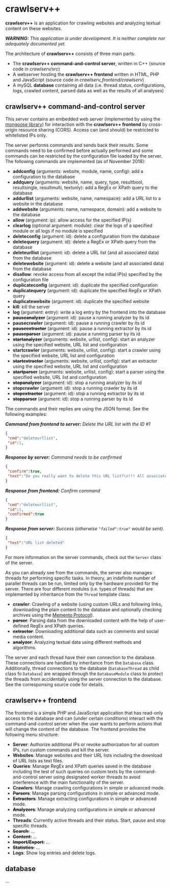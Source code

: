 # crawlserv++
<b>crawlserv++</b> is an application for crawling websites and analyzing textual content on these websites.

<i><b>WARNING:</b> This application is under development. It is neither complete nor adequately documented yet.</i>

The architecture of <b>crawlserv++</b> consists of three main parts:

* The <b>crawlserv++ command-and-control server</b>, written in C++ (source code in <i>crawlserv/src</i>)
* A webserver hosting the <b>crawlserv++ frontend</b> written in HTML, PHP and JavaScript (source code in <i>crawlserv_frontend/crawlserv</i>)
* A mySQL <b>database</b> containing all data (i.e. thread status, configurations, logs, crawled content, parsed data as well as the results of all analyses)

## crawlserv++ command-and-control server

This server contains an embedded web server (implemented by using the [mongoose library](https://github.com/cesanta/mongoose)) for interaction with the <b>crawlserv++ frontend</b> by cross-origin resource sharing (CORS). Access can (and should) be restricted to whitelisted IPs only.

The server performs commands and sends back their results. Some commands need to be confirmed before actually performed and some commands can be restricted by the configuration file loaded by the server. The following commands are implemented (as of November 2018):
* <b>addconfig</b> (arguments: website, module, name, config): add a configuration to the database
* <b>addquery</b> (arguments: website, name, query, type, resultbool, resultsingle, resultmulti, textonly): add a RegEx or XPath query to the database
* <b>addurllist</b> (arguments: website, name, namespace): add a URL list to a website in the database
* <b>addwebsite</b> (arguments: name, namespace, domain): add a website to the database
* <b>allow</b> (argument: ip): allow access for the specified IP(s)
* <b>clearlog</b> (optional argument: module): clear the logs of a specified module or all logs if no module is specified
* <b>deleteconfig</b> (argument: id): delete a configuration from the database
* <b>deletequery</b> (argument: id): delete a RegEx or XPath query from the database
* <b>deleteurllist</b> (argument: id): delete a URL list (and all associated data) from the database
* <b>deletewebsite</b> (argument: id): delete a website (and all associated data) from the database
* <b>disallow</b>: revoke access from all except the initial IP(s) specified by the configuration file
* <b>duplicateconfig</b> (argument: id): duplicate the specified configuration
* <b>duplicatequery</b> (argument: id): duplicate the specified RegEx or XPath query
* <b>duplicatewebsite</b> (argument: id): duplicate the specified website
* <b>kill</b>: kill the server
* <b>log</b> (argument: entry): write a log entry by the frontend into the database
* ~~<b>pauseanalyzer</b>~~ (argument: id): pause a running analyzer by its id
* <b>pausecrawler</b> (argument: id): pause a running crawler by its id
* ~~<b>pauseextractor</b>~~ (argument: id): pause a running extractor by its id
* ~~<b>pauseparser</b>~~ (argument: id): pause a running parser by its id
* ~~<b>startanalyzer</b>~~ (arguments: website, urllist, config): start an analyzer using the specified website, URL list and configuration
* <b>startcrawler</b> (arguments: website, urllist, config): start a crawler using the specified website, URL list and configuration
* ~~<b>startextractor</b>~~ (arguments: website, urllist, config): start an extractor using the specified website, URL list and configuration
* ~~<b>startparser</b>~~ (arguments: website, urllist, config): start a parser using the specified website, URL list and configuration
* ~~<b>stopanalyzer</b>~~ (argument: id): stop a running analyzer by its id
* <b>stopcrawler</b> (argument: id): stop a running crawler by its id
* ~~<b>stopextractor</b>~~ (argument: id): stop a running extractor by its id
* ~~<b>stopparser</b>~~ (argument: id): stop a running parser by its id

The commands and their replies are using the JSON format. See the following examples:

<i><b>Command from frontend to server:</b> Delete the URL list with the ID #1</i>

```json
{
 "cmd":"deleteurllist",
 "id":1,
}
```

<i><b>Response by server:</b> Command needs to be confirmed</i>

```json
{
 "confirm":true,
 "text":"Do you really want to delete this URL list?\n!!! All associated data will be lost !!!"
}
````

<i><b>Response from frontend:</b> Confirm command</i>

```json
{
 "cmd":"deleteurllist",
 "id":1,
 "confirmed":true
}
````

<i><b>Response from server:</b> Success (otherwise `"failed":true"` would be sent).</i>

```json
{
 "text":"URL list deleted"
}
```

For more information on the server commands, check out the `Server` class of the server.

As you can already see from the commands, the server also manages threads for performing specific tasks. In theory, an indefinite number of parallel threads can be run, limited only by the hardware provided for the server. There are four different modules (i.e. types of threads) that are implemented by inheritance from the `Thread` template class:

* <b>crawler</b>: Crawling of a website (using custom URLs and following links, downloading the plain content to the database and optionally checking archives using the [Memento Protocol](http://mementoweb.org/)).
* ~~<b>parser</b>~~: Parsing data from the downloaded content with the help of user-defined RegEx and XPath queries.
* ~~<b>extractor</b>~~: Downloading additional data such as comments and social media content.
* ~~<b>analyzer</b>~~: Analyzing textual data using different methods and algorithms.

The server and each thread have their own connection to the database. These connections are handled by inheritance from the `Database` class. Additionally, thread connections to the database (`DatabaseThread` as child class fo `Database`) are wrapped through the `DatabaseModule` class to protect the threads from accidentally using the server connection to the database. See the corresponsing source code for details.

## crawlserv++ frontend

The frontend is a simple PHP and JavaScript application that has read-only access to the database and can (under certain conditions) interact with the command-and-control server when the user wants to perform actions that will change the content of the database. The frontend provides the following menu structure:

* <b>Server</b>: Authorize additional IPs or revoke authorization for all custom IPs, run custom commands and kill the server.
* <b>Websites</b>: Manage websites and their URL lists including the download of URL lists as text files. 
* <b>Queries</b>: Manage RegEx and XPath queries saved in the database including the test of such queries on custom texts by the command-and-control server using designated worker threads to avoid interference with the main functionality of the server.
* <b>Crawlers</b>: Manage crawling configurations in simple or advanced mode.
* ~~<b>Parsers</b>~~: Manage parsing configurations in simple or advanced mode.
* ~~<b>Extractors</b>~~: Manage extracting configurations in simple or advanced mode.
* ~~<b>Analyzers</b>~~: Manage analyzing configurations in simple or advanced mode.
* <b>Threads</b>: Currently active threads and their status. Start, pause and stop specific threads.
* ~~<b>Search</b>:~~ ...
* ~~<b>Content</b>:~~ ...
* ~~<b>Import/Export</b>:~~ ...
* ~~<b>Statistics</b>:~~ ...
* <b>Logs</b>: Show log entries and delete logs.

## database

...
